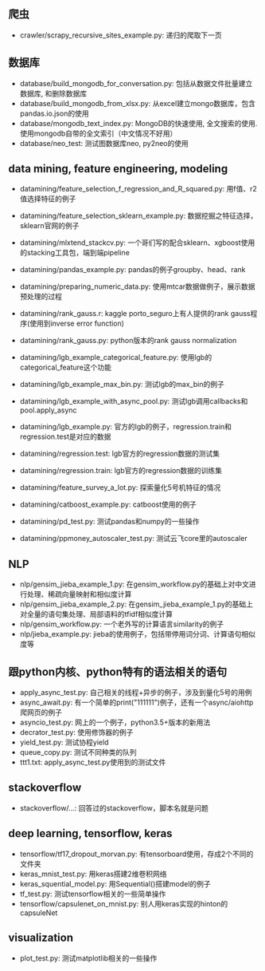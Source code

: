 ## 爬虫
- crawler/scrapy_recursive_sites_example.py: 递归的爬取下一页

## 数据库
- database/build_mongodb_for_conversation.py: 包括从数据文件批量建立数据库, 和删除数据库
- database/build_mongodb_from_xlsx.py: 从excel建立mongo数据库，包含pandas.io.json的使用
- database/mongodb_text_index.py: MongoDB的快速使用, 全文搜索的使用. 使用mongodb自带的全文索引（中文情况不好用）
- database/neo_test: 测试图数据库neo, py2neo的使用

## data mining, feature engineering, modeling
- datamining/feature_selection_f_regression_and_R_squared.py: 用f值、r2值选择特征的例子
- datamining/feature_selection_sklearn_example.py: 数据挖掘之特征选择，sklearn官网的例子
- datamining/mlxtend_stackcv.py: 一个哥们写的配合sklearn、xgboost使用的stacking工具包，端到端pipeline
- datamining/pandas_example.py: pandas的例子groupby、head、rank
- datamining/preparing_numeric_data.py: 使用mtcar数据做例子，展示数据预处理的过程
- datamining/rank_gauss.r: kaggle porto_seguro上有人提供的rank gauss程序(使用到inverse error function)
- datamining/rank_gauss.py: python版本的rank gauss normalization

- datamining/lgb_example_categorical_feature.py: 使用lgb的categorical_feature这个功能
- datamining/lgb_example_max_bin.py: 测试lgb的max_bin的例子
- datamining/lgb_example_with_async_pool.py: 测试lgb调用callbacks和pool.apply_async
- datamining/lgb_example.py: 官方的lgb的例子，regression.train和regression.test是对应的数据
- datamining/regression.test: lgb官方的regression数据的测试集
- datamining/regression.train: lgb官方的regression数据的训练集

- datamining/feature_survey_a_lot.py: 探索量化5号机特征的情况

- datamining/catboost_example.py: catboost使用的例子

- datamining/pd_test.py: 测试pandas和numpy的一些操作
- datamining/ppmoney_autoscaler_test.py: 测试云飞core里的autoscaler

## NLP
- nlp/gensim_jieba_example_1.py: 在gensim_workflow.py的基础上对中文进行处理、稀疏向量映射和相似度计算
- nlp/gensim_jieba_example_2.py: 在gensim_jieba_example_1.py的基础上对全量的语句集处理、局部语料的tfidf相似度计算
- nlp/gensim_workflow.py: 一个老外写的计算语言similarity的例子
- nlp/jieba_example.py: jieba的使用例子，包括带停用词分词、计算语句相似度等

## 跟python内核、python特有的语法相关的语句
- apply_async_test.py: 自己相关的线程+异步的例子，涉及到量化5号的用例
- async_await.py: 有一个简单的print("111111")例子，还有一个async/aiohttp爬网页的例子
- asyncio_test.py: 网上的一个例子，python3.5+版本的新用法
- decrator_test.py: 使用修饰器的例子
- yield_test.py: 测试协程yield
- queue_copy.py: 测试不同种类的队列
- ttt1.txt: apply_async_test.py使用到的测试文件


## stackoverflow
- stackoverflow/...: 回答过的stackoverflow，脚本名就是问题

## deep learning, tensorflow, keras
- tensorflow/tf17_dropout_morvan.py: 有tensorboard使用，存成2个不同的文件夹
- keras_mnist_test.py: 用keras搭建2维卷积网络
- keras_squential_model.py: 用Sequential()搭建model的例子
- tf_test.py: 测试tensorflow相关的一些简单操作
- tensorflow/capsulenet_on_mnist.py: 别人用keras实现的hinton的capsuleNet

## visualization
- plot_test.py: 测试matplotlib相关的一些操作
